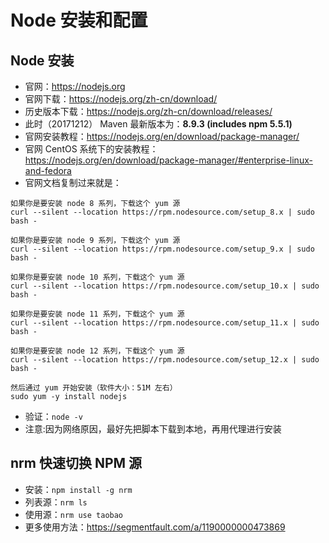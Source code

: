 # Node 安装和配置

## Node 安装

- 官网：<https://nodejs.org>
- 官网下载：<https://nodejs.org/zh-cn/download/>
- 历史版本下载：<https://nodejs.org/zh-cn/download/releases/>
- 此时（20171212） Maven 最新版本为：**8.9.3 (includes npm 5.5.1)**
- 官网安装教程：<https://nodejs.org/en/download/package-manager/>
- 官网 CentOS 系统下的安装教程：<https://nodejs.org/en/download/package-manager/#enterprise-linux-and-fedora>
- 官网文档复制过来就是：

```
如果你是要安装 node 8 系列，下载这个 yum 源
curl --silent --location https://rpm.nodesource.com/setup_8.x | sudo bash -

如果你是要安装 node 9 系列，下载这个 yum 源
curl --silent --location https://rpm.nodesource.com/setup_9.x | sudo bash -

如果你是要安装 node 10 系列，下载这个 yum 源
curl --silent --location https://rpm.nodesource.com/setup_10.x | sudo bash -

如果你是要安装 node 11 系列，下载这个 yum 源
curl --silent --location https://rpm.nodesource.com/setup_11.x | sudo bash -

如果你是要安装 node 12 系列，下载这个 yum 源
curl --silent --location https://rpm.nodesource.com/setup_12.x | sudo bash -

然后通过 yum 开始安装（软件大小：51M 左右）
sudo yum -y install nodejs
```

- 验证：`node -v`
- 注意:因为网络原因，最好先把脚本下载到本地，再用代理进行安装


## nrm 快速切换 NPM 源

- 安装：`npm install -g nrm`
- 列表源：`nrm ls`
- 使用源：`nrm use taobao`
- 更多使用方法：<https://segmentfault.com/a/1190000000473869>

